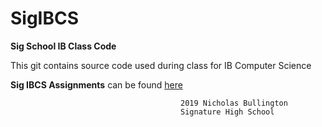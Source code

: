 # SigIBCS
**Sig School IB Class Code**

This git contains source code used during class for IB Computer Science

**Sig IBCS Assignments** can be found [here](https://github.com/nbulling327/SigIBCSAssignments)


                                          2019 Nicholas Bullington
                                          Signature High School
